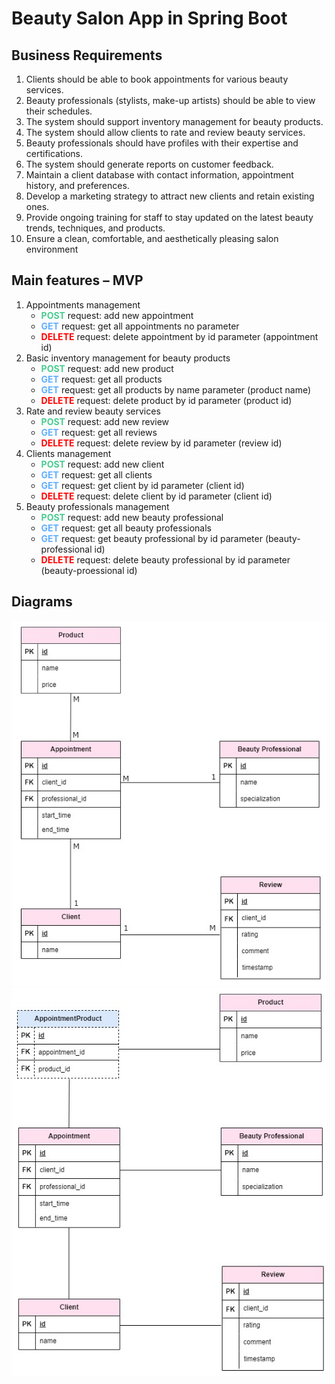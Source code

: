 # Beauty Salon App in Spring Boot

## Business Requirements

1. Clients should be able to book appointments for various beauty services.
2. Beauty professionals (stylists, make-up artists) should be able to view their schedules.
3. The system should support inventory management for beauty products.
4. The system should allow clients to rate and review beauty services.
5. Beauty professionals should have profiles with their expertise and certifications.
6. The system should generate reports on customer feedback.
7. Maintain a client database with contact information, appointment history, and preferences.
8. Develop a marketing strategy to attract new clients and retain existing ones.
9. Provide ongoing training for staff to stay updated on the latest beauty trends, techniques, and products.
10. Ensure a clean, comfortable, and aesthetically pleasing salon environment

## Main features – MVP

1. Appointments management
	+ <font color="#49cc90">**POST**</font> request: add new appointment
	+ <font color="#61affe">**GET**</font> request: get all appointments no parameter
	+ <font color="red">**DELETE**</font> request: delete appointment by id parameter (appointment id)
2. Basic inventory management for beauty products
	+ <font color="#49cc90">**POST**</font> request: add new product
	+ <font color="#61affe">**GET**</font>  request: get all products
	+ <font color="#61affe">**GET**</font>  request: get all products by name parameter (product name)
	+ <font color="red">**DELETE**</font> request: delete product by id parameter (product id)
3. Rate and review beauty services
	+ <font color="#49cc90">**POST**</font> request: add new review
	+ <font color="#61affe">**GET**</font>  request: get all reviews
	+ <font color="red">**DELETE**</font> request: delete review by id parameter (review id)
4. Clients management
	+ <font color="#49cc90">**POST**</font> request: add new client
	+ <font color="#61affe">**GET**</font>  request: get all clients
	+ <font color="#61affe">**GET**</font>  request: get client by id parameter (client id)
	+ <font color="red">**DELETE**</font> request: delete client by id parameter (client id)
5. Beauty professionals management
	+ <font color="#49cc90">**POST**</font> request: add new beauty professional
	+ <font color="#61affe">**GET**</font>  request: get all beauty professionals
	+ <font color="#61affe">**GET**</font>  request: get beauty professional by id parameter (beauty-professional id)
	+ <font color="red">**DELETE**</font> request: delete beauty professional by id parameter (beauty-proessional id)

## Diagrams
![ER Diagram](ER_Diagram.jpg)
![DC_Diagram](DC_Diagram.jpg)
